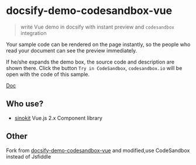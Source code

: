 # docsify-demo-codesandbox-vue

> write Vue demo in docsify with instant preview and `codesandbox` integration

Your sample code can be rendered on the page instantly, so the people who read your document can see the preview immediately.

If he/she expands the demo box, the source code and description are shown there.
Click the button `Try in CodeSandbox`, `codesandbox.io` will be open with the code of this sample.

[Doc](https://giscafer.github.io/docsify-demo-codesandbox-vue/)

## Who use?

- [sinokit](https://github.com/giscafer/sinokit) Vue.js 2.x Component library

## Other

Fork from [docsify-demo-codesandbox-vue](https://github.com/giscafer/docsify-demo-codesandbox-vue) and modified,use CodeSandbox instead of Jsfiddle
